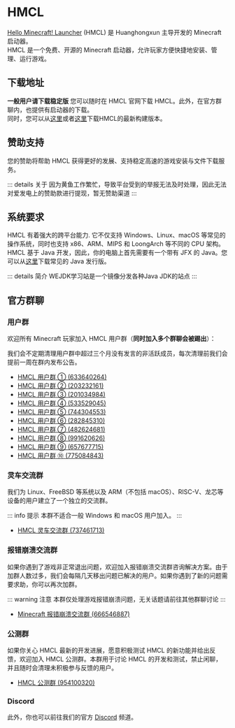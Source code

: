 # HMCL

[Hello Minecraft! Launcher](https://hmcl.huangyuhui.net) (HMCL) 是 Huanghongxun 主导开发的 Minecraft 启动器。  
HMCL 是一个免费、开源的 Minecraft 启动器，允许玩家方便快捷地安装、管理、运行游戏。

## 下载地址

**一般用户请下载稳定版**
您可以随时在 HMCL 官网下载 HMCL。此外，在官方群聊内，也提供有启动器的下载。  
同时，您可以从[这里](https://hmcl-snapshot-update.netlify.app)或者[这里](https://zkitefly.github.io/HMCL-Snapshot-Update/)下载HMCL的最新构建版本。

## 赞助支持

您的赞助将帮助 HMCL 获得更好的发展、支持稳定高速的游戏安装与文件下载服务。

::: details 关于
因为黄鱼工作繁忙，导致平台受到的举报无法及时处理，因此无法对爱发电上的赞助款进行提现，暂无赞助渠道
:::

## 系统要求

HMCL 有着强大的跨平台能力. 它不仅支持 Windows、Linux、macOS 等常见的操作系统，同时也支持 x86、ARM、MIPS 和 LoongArch 等不同的 CPU 架构。  
HMCL 基于 Java 开发，因此，你的电脑上首先需要有一个带有 JFX 的 Java。您可以从[这里](https://www.injdk.cn)下载常见的 Java 发行版。

::: details 简介
WEJDK学习站是一个镜像分发各种Java JDK的站点
:::

## 官方群聊

### 用户群

欢迎所有 Minecraft 玩家加入 HMCL 用户群（**同时加入多个群聊会被踢出**）：

我们会不定期清理用户群中超过三个月没有发言的非活跃成员，每次清理前我们会提前一周在群内发布公告。

- [HMCL 用户群 ① (633640264)](https://qm.qq.com/q/fvJueufsvC)
- [HMCL 用户群 ② (203232161)](https://qm.qq.com/q/N7hgdNYfy)
- [HMCL 用户群 ③ (201034984)](https://qm.qq.com/q/7sbMrFm9CE)
- [HMCL 用户群 ④ (533529045)](https://qm.qq.com/q/ACmZa98tGg)
- [HMCL 用户群 ⑤ (744304553)](https://qm.qq.com/q/MlVArSCMwM)
- [HMCL 用户群 ⑥ (282845310)](https://qm.qq.com/q/S782Skmu0U)
- [HMCL 用户群 ⑦ (482624681)](https://qm.qq.com/q/WFsZ65F6MY)
- [HMCL 用户群 ⑧ (991620626)](https://qm.qq.com/q/ECVKkslPqi)
- [HMCL 用户群 ⑨ (657677715)](https://qm.qq.com/q/DVj9tTrwze)
- [HMCL 用户群 ⑩ (775084843)](https://qm.qq.com/q/V5F9DswQEu)

### 灵车交流群

我们为 Linux、FreeBSD 等系统以及 ARM（不包括 macOS）、RISC-V、龙芯等设备的用户建立了一个独立的交流群。

::: info 提示
本群不适合一般 Windows 和 macOS 用户加入。
:::

- [HMCL 灵车交流群 (737461713)](https://qm.qq.com/q/C935haj8xW)

### 报错崩溃交流群

如果你遇到了游戏非正常退出问题，欢迎加入报错崩溃交流群咨询解决方案。由于加群人数过多，我们会每隔几天移出问题已解决的用户。如果你遇到了新的问题需要求助，你可以再次加群。

::: warning 注意
本群仅处理游戏报错崩溃问题，无关话题请前往其他群聊讨论
:::

- [Minecraft 报错崩溃交流群 (666546887)](https://qm.qq.com/q/nG0Ti1kJri)

### 公测群

如果你关心 HMCL 最新的开发进展，愿意积极测试 HMCL 的新功能并给出反馈，欢迎加入 HMCL 公测群。本群用于讨论 HMCL 的开发和测试，禁止闲聊，并且随时会清理未积极参与反馈的用户。

- [HMCL 公测群 (954100320)](https://qm.qq.com/q/EO7Cx87Cz6)

### Discord

此外，你也可以前往我们的官方 [Discord](https://discord.gg/jVvC7HfM6U) 频道。
